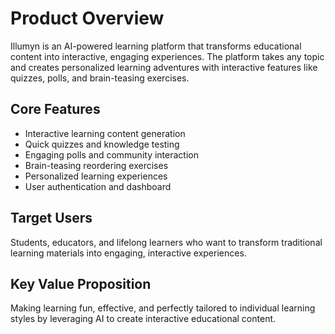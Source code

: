 # Product Overview

Illumyn is an AI-powered learning platform that transforms educational content into interactive, engaging experiences. The platform takes any topic and creates personalized learning adventures with interactive features like quizzes, polls, and brain-teasing exercises.

## Core Features
- Interactive learning content generation
- Quick quizzes and knowledge testing
- Engaging polls and community interaction
- Brain-teasing reordering exercises
- Personalized learning experiences
- User authentication and dashboard

## Target Users
Students, educators, and lifelong learners who want to transform traditional learning materials into engaging, interactive experiences.

## Key Value Proposition
Making learning fun, effective, and perfectly tailored to individual learning styles by leveraging AI to create interactive educational content.